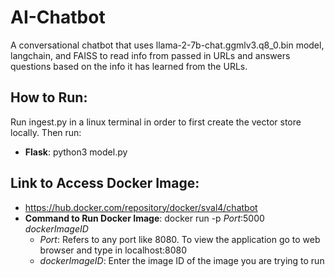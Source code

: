 # AI-Chatbot
A conversational chatbot that uses llama-2-7b-chat.ggmlv3.q8_0.bin model, langchain, and FAISS to read info from passed in URLs and answers questions based on the info it has learned from the URLs.

## How to Run:
Run ingest.py in a linux terminal in order to first create the vector store locally. Then run:
+ **Flask**: python3 model.py
## Link to Access Docker Image:
+ https://hub.docker.com/repository/docker/sval4/chatbot
+ **Command to Run Docker Image**: docker run -p _Port_:5000 _dockerImageID_
    + _Port_: Refers to any port like 8080. To view the application go to web browser and type in localhost:8080
    + _dockerImageID_: Enter the image ID of the image you are trying to run